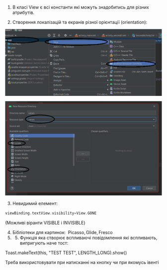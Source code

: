 1.  В класі View є всі константи які можуть знадобитись для різних атрибутів. 
    
2.  Створення локалізацій та екранів різної орієнтації (orientation):

![alt text](002-1.png "Title")

![alt text](002-2.png  "Title")

3. Невидимий елемент:
```kotlin
viewBinding.textView.visibility=View.GONE
```
(Можливі віранти VISIBLE i INVISIBLE)

4. Бібліотеки для картинок:  Picasso, Glide, Fresco
5. 5.  Функція яка створює вспливаючі повідомлення які вспливають, випригують наче тост: 
    

Toast.makeText(this, "TEST TEST", LENGTH_LONG).show() 

Треба використовувати при натисканні на кнопку чи при якомусь івенті